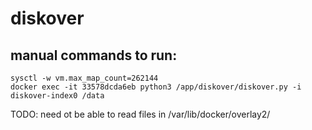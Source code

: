 # diskover

## manual commands to run:

```shell
sysctl -w vm.max_map_count=262144
docker exec -it 33578dcda6eb python3 /app/diskover/diskover.py -i diskover-index0 /data
```

TODO: need ot be able to read files in /var/lib/docker/overlay2/